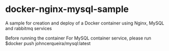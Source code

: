 # docker-nginx-mysql-sample
A sample for creation and deploy of a Docker container using Nginx, MySQL and rabbitmq services

Before running the container
For MySQL container service, please run $docker push johncerqueira/mysql:latest
